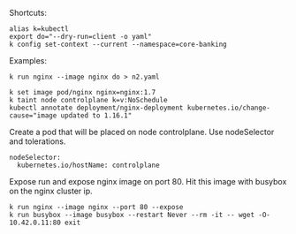 Shortcuts:
```
alias k=kubectl
export do="--dry-run=client -o yaml"
k config set-context --current --namespace=core-banking
```
Examples:
```
k run nginx --image nginx do > n2.yaml
```

```
k set image pod/nginx nginx=nginx:1.7
k taint node controlplane k=v:NoSchedule
kubectl annotate deployment/nginx-deployment kubernetes.io/change-cause="image updated to 1.16.1"
```

Create a pod that will be placed on node controlplane. Use nodeSelector and tolerations.
```
nodeSelector:
  kubernetes.io/hostName: controlplane
```

Expose run and expose nginx image on port 80. Hit this image with busybox on the nginx cluster ip.
```
k run nginx --image nginx --port 80 --expose
k run busybox --image busybox --restart Never --rm -it -- wget -O- 10.42.0.11:80 exit
```
